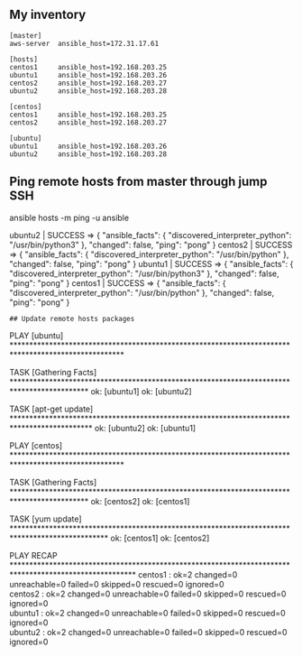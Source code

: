 ## My inventory
```
[master]
aws-server	ansible_host=172.31.17.61	

[hosts]
centos1		ansible_host=192.168.203.25
ubuntu1		ansible_host=192.168.203.26
centos2		ansible_host=192.168.203.27
ubuntu2		ansible_host=192.168.203.28

[centos]
centos1		ansible_host=192.168.203.25
centos2		ansible_host=192.168.203.27

[ubuntu]
ubuntu1		ansible_host=192.168.203.26
ubuntu2		ansible_host=192.168.203.28
```
## Ping remote hosts from master through jump SSH

ansible hosts -m ping -u ansible

ubuntu2 | SUCCESS => {
    "ansible_facts": {
        "discovered_interpreter_python": "/usr/bin/python3"
    }, 
    "changed": false, 
    "ping": "pong"
}
centos2 | SUCCESS => {
    "ansible_facts": {
        "discovered_interpreter_python": "/usr/bin/python"
    }, 
    "changed": false, 
    "ping": "pong"
}
ubuntu1 | SUCCESS => {
    "ansible_facts": {
        "discovered_interpreter_python": "/usr/bin/python3"
    }, 
    "changed": false, 
    "ping": "pong"
}
centos1 | SUCCESS => {
    "ansible_facts": {
        "discovered_interpreter_python": "/usr/bin/python"
    }, 
    "changed": false, 
    "ping": "pong"
}
```
## Update remote hosts packages
```
PLAY [ubuntu] ****************************************************************************************************

TASK [Gathering Facts] *******************************************************************************************
ok: [ubuntu1]
ok: [ubuntu2]

TASK [apt-get update] ********************************************************************************************
ok: [ubuntu2]
ok: [ubuntu1]

PLAY [centos] ****************************************************************************************************

TASK [Gathering Facts] *******************************************************************************************
ok: [centos2]
ok: [centos1]

TASK [yum update] ************************************************************************************************
ok: [centos1]
ok: [centos2]

PLAY RECAP *******************************************************************************************************
centos1                    : ok=2    changed=0    unreachable=0    failed=0    skipped=0    rescued=0    ignored=0   
centos2                    : ok=2    changed=0    unreachable=0    failed=0    skipped=0    rescued=0    ignored=0   
ubuntu1                    : ok=2    changed=0    unreachable=0    failed=0    skipped=0    rescued=0    ignored=0   
ubuntu2                    : ok=2    changed=0    unreachable=0    failed=0    skipped=0    rescued=0    ignored=0   
```
